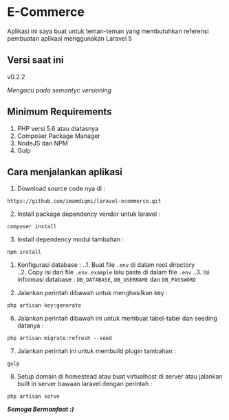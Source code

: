 # E-Commerce
Aplikasi ini saya buat untuk teman-teman yang membutuhkan referensi pembuatan aplikasi menggunakan Laravel 5

## Versi saat ini
v0.2.2

_Mengacu pada semantyc versioning_

## Minimum Requirements
1. PHP versi 5.6 atau diatasnya
2. Composer Package Manager
3. NodeJS dan NPM
4. Gulp

## Cara menjalankan aplikasi
1. Download source code nya di :
```
https://github.com/imamdigmi/laravel-ecommerce.git
```

2. Install package dependency vendor untuk laravel :
```
composer install
```

3. Install dependency modul tambahan :
```
npm install
```

1. Konfigurasi database :
..1. Buat file `.env` di dalam root directory  
..2. Copy isi dari file `.env.example` lalu paste di dalam file `.env`
..3. Isi informasi database : `DB_DATABASE`, `DB_USERNAME` dan `DB_PASSWORD`

5. Jalankan perintah dibawah untuk menghasilkan key :
```
php artisan key:generate
```

6. Jalankan perintah dibawah ini untuk membuat tabel-tabel dan seeding datanya :
```
php artisan migrate:refresh --seed
```

7. Jalankan perintah ini untuk membuild plugin tambahan :
```
gulp
```

8. Setup domain di homestead atau buat virtualhost di server atau jalankan built in server bawaan laravel dengan perintah :
```
php artisan serve
```

**_Semoga Bermanfaat :)_**